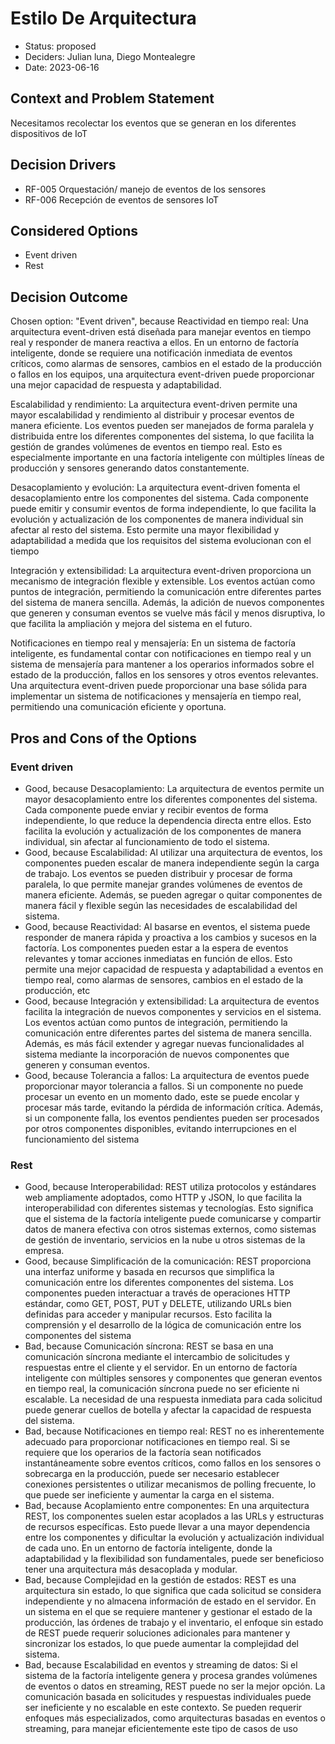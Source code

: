 # Estilo De Arquitectura

* Status: proposed
* Deciders: Julian luna, Diego Montealegre
* Date: 2023-06-16

## Context and Problem Statement

Necesitamos recolectar los eventos que se generan en los diferentes dispositivos de IoT

## Decision Drivers

* RF-005 Orquestación/ manejo de eventos de los sensores
* RF-006 Recepción de eventos de sensores IoT

## Considered Options

* Event driven
* Rest

## Decision Outcome

Chosen option: "Event driven", because Reactividad en tiempo real: Una arquitectura event-driven está diseñada para manejar eventos en tiempo real y responder de manera reactiva a ellos. En un entorno de factoría inteligente, donde se requiere una notificación inmediata de eventos críticos, como alarmas de sensores, cambios en el estado de la producción o fallos en los equipos, una arquitectura event-driven puede proporcionar una mejor capacidad de respuesta y adaptabilidad.

Escalabilidad y rendimiento: La arquitectura event-driven permite una mayor escalabilidad y rendimiento al distribuir y procesar eventos de manera eficiente. Los eventos pueden ser manejados de forma paralela y distribuida entre los diferentes componentes del sistema, lo que facilita la gestión de grandes volúmenes de eventos en tiempo real. Esto es especialmente importante en una factoría inteligente con múltiples líneas de producción y sensores generando datos constantemente.

Desacoplamiento y evolución: La arquitectura event-driven fomenta el desacoplamiento entre los componentes del sistema. Cada componente puede emitir y consumir eventos de forma independiente, lo que facilita la evolución y actualización de los componentes de manera individual sin afectar al resto del sistema. Esto permite una mayor flexibilidad y adaptabilidad a medida que los requisitos del sistema evolucionan con el tiempo

Integración y extensibilidad: La arquitectura event-driven proporciona un mecanismo de integración flexible y extensible. Los eventos actúan como puntos de integración, permitiendo la comunicación entre diferentes partes del sistema de manera sencilla. Además, la adición de nuevos componentes que generen y consuman eventos se vuelve más fácil y menos disruptiva, lo que facilita la ampliación y mejora del sistema en el futuro.

Notificaciones en tiempo real y mensajería: En un sistema de factoría inteligente, es fundamental contar con notificaciones en tiempo real y un sistema de mensajería para mantener a los operarios informados sobre el estado de la producción, fallos en los sensores y otros eventos relevantes. Una arquitectura event-driven puede proporcionar una base sólida para implementar un sistema de notificaciones y mensajería en tiempo real, permitiendo una comunicación eficiente y oportuna.

## Pros and Cons of the Options

### Event driven

* Good, because Desacoplamiento: La arquitectura de eventos permite un mayor desacoplamiento entre los diferentes componentes del sistema. Cada componente puede enviar y recibir eventos de forma independiente, lo que reduce la dependencia directa entre ellos. Esto facilita la evolución y actualización de los componentes de manera individual, sin afectar al funcionamiento de todo el sistema.
* Good, because Escalabilidad: Al utilizar una arquitectura de eventos, los componentes pueden escalar de manera independiente según la carga de trabajo. Los eventos se pueden distribuir y procesar de forma paralela, lo que permite manejar grandes volúmenes de eventos de manera eficiente. Además, se pueden agregar o quitar componentes de manera fácil y flexible según las necesidades de escalabilidad del sistema.
* Good, because Reactividad: Al basarse en eventos, el sistema puede responder de manera rápida y proactiva a los cambios y sucesos en la factoría. Los componentes pueden estar a la espera de eventos relevantes y tomar acciones inmediatas en función de ellos. Esto permite una mejor capacidad de respuesta y adaptabilidad a eventos en tiempo real, como alarmas de sensores, cambios en el estado de la producción, etc
* Good, because Integración y extensibilidad: La arquitectura de eventos facilita la integración de nuevos componentes y servicios en el sistema. Los eventos actúan como puntos de integración, permitiendo la comunicación entre diferentes partes del sistema de manera sencilla. Además, es más fácil extender y agregar nuevas funcionalidades al sistema mediante la incorporación de nuevos componentes que generen y consuman eventos.
* Good, because Tolerancia a fallos: La arquitectura de eventos puede proporcionar mayor tolerancia a fallos. Si un componente no puede procesar un evento en un momento dado, este se puede encolar y procesar más tarde, evitando la pérdida de información crítica. Además, si un componente falla, los eventos pendientes pueden ser procesados por otros componentes disponibles, evitando interrupciones en el funcionamiento del sistema

### Rest

* Good, because Interoperabilidad: REST utiliza protocolos y estándares web ampliamente adoptados, como HTTP y JSON, lo que facilita la interoperabilidad con diferentes sistemas y tecnologías. Esto significa que el sistema de la factoría inteligente puede comunicarse y compartir datos de manera efectiva con otros sistemas externos, como sistemas de gestión de inventario, servicios en la nube u otros sistemas de la empresa.
* Good, because Simplificación de la comunicación: REST proporciona una interfaz uniforme y basada en recursos que simplifica la comunicación entre los diferentes componentes del sistema. Los componentes pueden interactuar a través de operaciones HTTP estándar, como GET, POST, PUT y DELETE, utilizando URLs bien definidas para acceder y manipular recursos. Esto facilita la comprensión y el desarrollo de la lógica de comunicación entre los componentes del sistema
* Bad, because Comunicación síncrona: REST se basa en una comunicación síncrona mediante el intercambio de solicitudes y respuestas entre el cliente y el servidor. En un entorno de factoría inteligente con múltiples sensores y componentes que generan eventos en tiempo real, la comunicación síncrona puede no ser eficiente ni escalable. La necesidad de una respuesta inmediata para cada solicitud puede generar cuellos de botella y afectar la capacidad de respuesta del sistema.
* Bad, because Notificaciones en tiempo real: REST no es inherentemente adecuado para proporcionar notificaciones en tiempo real. Si se requiere que los operarios de la factoría sean notificados instantáneamente sobre eventos críticos, como fallos en los sensores o sobrecarga en la producción, puede ser necesario establecer conexiones persistentes o utilizar mecanismos de polling frecuente, lo que puede ser ineficiente y aumentar la carga en el sistema.
* Bad, because Acoplamiento entre componentes: En una arquitectura REST, los componentes suelen estar acoplados a las URLs y estructuras de recursos específicas. Esto puede llevar a una mayor dependencia entre los componentes y dificultar la evolución y actualización individual de cada uno. En un entorno de factoría inteligente, donde la adaptabilidad y la flexibilidad son fundamentales, puede ser beneficioso tener una arquitectura más desacoplada y modular.
* Bad, because Complejidad en la gestión de estados: REST es una arquitectura sin estado, lo que significa que cada solicitud se considera independiente y no almacena información de estado en el servidor. En un sistema en el que se requiere mantener y gestionar el estado de la producción, las órdenes de trabajo y el inventario, el enfoque sin estado de REST puede requerir soluciones adicionales para mantener y sincronizar los estados, lo que puede aumentar la complejidad del sistema.
* Bad, because Escalabilidad en eventos y streaming de datos: Si el sistema de la factoría inteligente genera y procesa grandes volúmenes de eventos o datos en streaming, REST puede no ser la mejor opción. La comunicación basada en solicitudes y respuestas individuales puede ser ineficiente y no escalable en este contexto. Se pueden requerir enfoques más especializados, como arquitecturas basadas en eventos o streaming, para manejar eficientemente este tipo de casos de uso
